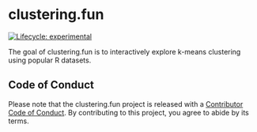 
<!-- README.md is generated from README.Rmd. Please edit that file -->

# clustering.fun

<!-- badges: start -->

[![Lifecycle:
experimental](https://img.shields.io/badge/lifecycle-experimental-orange.svg)](https://lifecycle.r-lib.org/articles/stages.html#experimental)
<!-- badges: end -->

The goal of clustering.fun is to interactively explore k-means
clustering using popular R datasets.

## Code of Conduct

Please note that the clustering.fun project is released with a
[Contributor Code of
Conduct](https://contributor-covenant.org/version/2/0/CODE_OF_CONDUCT.html).
By contributing to this project, you agree to abide by its terms.
